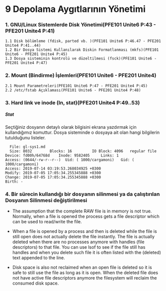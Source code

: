 # 9 Depolama Aygıtlarının Yönetimi

### 1. GNU/Linux Sistemlerde Disk Yönetimi(PFE101 Unite6 P:43  - PFE201 Unite4 P:41)
    1.1 Disk bölümleme (fdisk, parted vb. )(PFE101 Unite6 P:46.47 - PFE201 Unite4 P:41..44)
    1.2 Bir Dosya Sistemi Kullanılarak Diskin Formatlanması (mkfs)(PFE101 Unite6 - PFE201 Unite4 P:45)
    1.3 Dosya sisteminin kontrolü ve düzeltilmesi (fsck)(PFE101 Unite6 - PFE201 Unite4 P:47)

### 2. Mount (Bindirme) İşlemleri(PFE101 Unite6 - PFE201 Unite4)
    2.1 Mount Parametreleri(PFE101 Unite6 P:47 - PFE201 Unite4 P:45)
    2.2 /etc/fstab Açıklaması(PFE101 Unite6 - PFE201 Unite4 P:48)

### 3. Hard link ve inode (ln, stat)(PFE201 Unite4 P:49..53)

##### Stat
Seçtiğiniz dosyanın detaylı olarak bilgisini ekrana yazdırmak için kullandığımız komuttur. Dosya sisteminde o dosyaya ait olan hangi bilgilerin tutulduğunu listeler.

      File: gl-sys1.md
      Size: 8032      	Blocks: 16         IO Block: 4096   regular file
    Device: fd00h/64768d	Inode: 9582405     Links: 1
    Access: (0644/-rw-r--r--)  Uid: ( 1000/cargamoni)   Gid: ( 1000/cargamoni)
    Access: 2019-07-14 03:19:53.268034925 +0300
    Modify: 2019-07-05 17:05:34.255345888 +0300
    Change: 2019-07-05 17:05:34.255345888 +0300
    Birth: -



### 4. Bir sürecin kullandığı bir dosyanın silinmesi ya da çalıştırılan Dosyanın Silinmesi değiştirilmesi

- The assumption that the complete RAW file is in memory is not true. Normally, when a file is opened the process gets a file descriptor which can be used to read/write the file.

- When a file is opened by a process and then is deleted while the file is still open does not actually delete the file instantly. The file is actually deleted when there are no processes anymore with handles (file descriptors) to that file. You can use lsof to see if the file still has handles and when you delete such file it is often listed with the (deleted) text appended to the line.

- Disk space is also not reclaimed when an open file is deleted so it is safe to still use the file as long as it is open. When the deleted file does not have active file descriptors anymore the filesystem will reclaim the consumed disk space.
